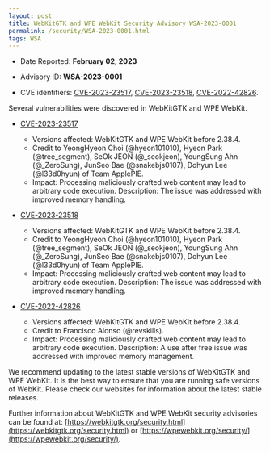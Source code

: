 ```yaml
---
layout: post
title: WebKitGTK and WPE WebKit Security Advisory WSA-2023-0001
permalink: /security/WSA-2023-0001.html
tags: WSA
---
```


* Date Reported: **February 02, 2023**

* Advisory ID: **WSA-2023-0001**

* CVE identifiers: [CVE-2023-23517](#CVE-2023-23517), [CVE-2023-23518](#CVE-2023-23518),
  [CVE-2022-42826](#CVE-2022-42826).


Several vulnerabilities were discovered in WebKitGTK and WPE WebKit.

* <a name="CVE-2023-23517" href="https://cve.mitre.org/cgi-bin/cvename.cgi?name=CVE-2023-23517">CVE-2023-23517</a>
  * Versions affected: WebKitGTK and WPE WebKit before 2.38.4.
  * Credit to YeongHyeon Choi (@hyeon101010), Hyeon Park
    (@tree_segment), SeOk JEON (@_seokjeon), YoungSung Ahn (@_ZeroSung),
    JunSeo Bae (@snakebjs0107), Dohyun Lee (@l33d0hyun) of Team
    ApplePIE.
  * Impact: Processing maliciously crafted web content may lead to
    arbitrary code execution. Description: The issue was addressed with
    improved memory handling.

* <a name="CVE-2023-23518" href="https://cve.mitre.org/cgi-bin/cvename.cgi?name=CVE-2023-23518">CVE-2023-23518</a>
  * Versions affected: WebKitGTK and WPE WebKit before 2.38.4.
  * Credit to YeongHyeon Choi (@hyeon101010), Hyeon Park
    (@tree_segment), SeOk JEON (@_seokjeon), YoungSung Ahn (@_ZeroSung),
    JunSeo Bae (@snakebjs0107), Dohyun Lee (@l33d0hyun) of Team
    ApplePIE.
  * Impact: Processing maliciously crafted web content may lead to
    arbitrary code execution. Description: The issue was addressed with
    improved memory handling.

* <a name="CVE-2022-42826" href="https://cve.mitre.org/cgi-bin/cvename.cgi?name=CVE-2022-42826">CVE-2022-42826</a>
  * Versions affected: WebKitGTK and WPE WebKit before 2.38.4.
  * Credit to Francisco Alonso (@revskills).
  * Impact: Processing maliciously crafted web content may lead to
    arbitrary code execution. Description: A use after free issue was
    addressed with improved memory management.


We recommend updating to the latest stable versions of WebKitGTK and WPE
WebKit. It is the best way to ensure that you are running safe versions
of WebKit. Please check our websites for information about the latest
stable releases.

Further information about WebKitGTK and WPE WebKit security advisories can be found at: 
[https://webkitgtk.org/security.html](https://webkitgtk.org/security.html) or [https://wpewebkit.org/security/](https://wpewebkit.org/security/).

